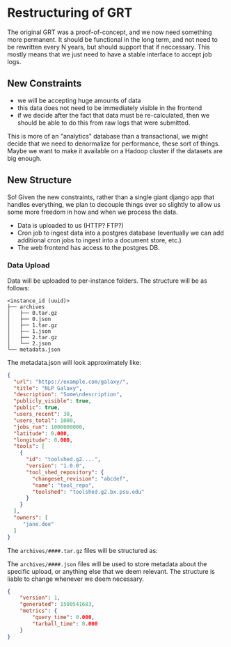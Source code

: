 # Restructuring of GRT

The original GRT was a proof-of-concept, and we now need something more permanent. It should be functional in the long
term, and not need to be rewritten every N years, but should support that if neccessary. This mostly means that we just
need to have a stable interface to accept job logs.

## New Constraints

- we will be accepting huge amounts of data
- this data does not need to be immediately visible in the frontend
- if we decide after the fact that data must be re-calculated, then we should be able to do this from raw logs that were
  submitted.

This is more of an "analytics" database than a transactional, we might decide that we need to denormalize for
performance, these sort of things. Maybe we want to make it available on a Hadoop cluster if the datasets are big
enough.

## New Structure

So! Given the new constraints, rather than a single giant django app that handles everything, we plan to decouple things
ever so slightly to allow us some more freedom in how and when we process the data.

- Data is uploaded to us (HTTP? FTP?)
- Cron job to ingest data into a postgres database (eventually we can add additional cron jobs to ingest into a document
  store, etc.)
- The web frontend has access to the postgres DB.

### Data Upload

Data will be uploaded to per-instance folders. The structure will be as follows:

```
<instance_id (uuid)>
├── archives
│   ├── 0.tar.gz
│   ├── 0.json
│   ├── 1.tar.gz
│   ├── 1.json
│   ├── 2.tar.gz
│   └── 2.json
└── metadata.json
```

The metadata.json will look approximately like:

```json
{
  "url": "https://example.com/galaxy/",
  "title": "NLP Galaxy",
  "description": "Some\ndescription",
  "publicly_visible": true,
  "public": true,
  "users_recent": 30,
  "users_total": 1000,
  "jobs_run": 1000000000,
  "latitude": 0.000,
  "longitude": 0.000,
  "tools": [
    {
      "id": "toolshed.g2....",
      "version": "1.0.0",
      "tool_shed_repository": {
        "changeset_revision": "abcdef",
        "name": "tool_repo",
        "toolshed": "toolshed.g2.bx.psu.edu"
      }
    }
  ],
  "owners": [
     "jane.doe"
  ]
}
```

The `archives/####.tar.gz` files will be structured as:


The `archives/####.json` files will be used to store metadata about the specific upload, or anything else that we deem
relevant. The structure is liable to change whenever we deem necessary.

```json
{
    "version": 1,
    "generated": 1500541683,
    "metrics": {
        "query_time": 0.000,
        "tarball_time": 0.000
    }
}
```
